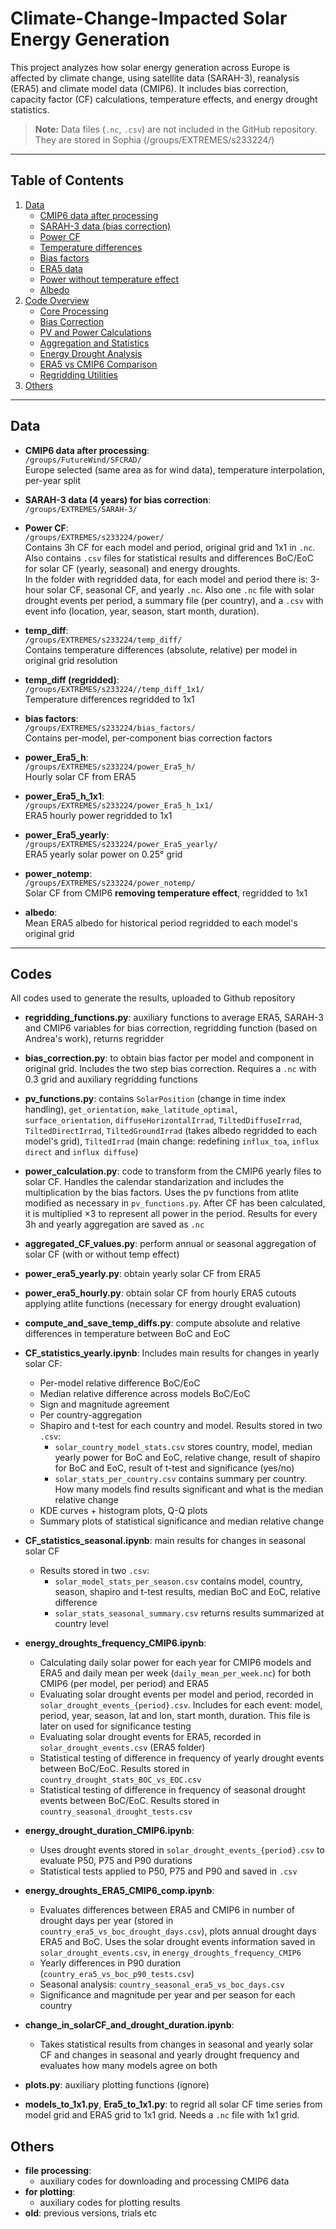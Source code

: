 # Climate-Change-Impacted Solar Energy Generation
This project analyzes how solar energy generation across Europe is affected by climate change, using satellite data (SARAH-3), reanalysis (ERA5) and climate model data (CMIP6). It includes bias correction, capacity factor (CF) calculations, temperature effects, and energy drought statistics.

> **Note:** Data files (`.nc`, `.csv`) are not included in the GitHub repository. They are stored in Sophia (/groups/EXTREMES/s233224/)

---

## Table of Contents

1. [Data](#data)
   - [CMIP6 data after processing](#cmip6-data-after-processing)
   - [SARAH-3 data (bias correction)](#sarah-3-data-bias-correction)
   - [Power CF](#power-cf)
   - [Temperature differences](#temperature-differences)
   - [Bias factors](#bias-factors)
   - [ERA5 data](#era5-data)
   - [Power without temperature effect](#power-without-temperature-effect)
   - [Albedo](#albedo)
2. [Code Overview](#code-overview)
   - [Core Processing](#core-processing)
   - [Bias Correction](#bias-correction)
   - [PV and Power Calculations](#pv-and-power-calculations)
   - [Aggregation and Statistics](#aggregation-and-statistics)
   - [Energy Drought Analysis](#energy-drought-analysis)
   - [ERA5 vs CMIP6 Comparison](#era5-vs-cmip6-comparison)
   - [Regridding Utilities](#regridding-utilities)
3. [Others](#others)
---

## Data

- **CMIP6 data after processing**:  
  `/groups/FutureWind/SFCRAD/`  
  Europe selected (same area as for wind data), temperature interpolation, per-year split

- **SARAH-3 data (4 years) for bias correction**:  
  `/groups/EXTREMES/SARAH-3/`

- **Power CF**:  
  `/groups/EXTREMES/s233224/power/`  
  Contains 3h CF for each model and period, original grid and 1x1 in `.nc`. Also contains `.csv` files for statistical results and differences BoC/EoC for solar CF (yearly, seasonal) and energy droughts.  
  In the folder with regridded data, for each model and period there is: 3-hour solar CF, seasonal CF, and yearly `.nc`. Also one `.nc` file with solar drought events per period, a summary file (per country), and a `.csv` with event info (location, year, season, start month, duration).

- **temp_diff**:  
  `/groups/EXTREMES/s233224/temp_diff/`  
  Contains temperature differences (absolute, relative) per model in original grid resolution

- **temp_diff (regridded)**:  
  `/groups/EXTREMES/s233224//temp_diff_1x1/`  
  Temperature differences regridded to 1x1

- **bias factors**:  
  `/groups/EXTREMES/s233224/bias_factors/`  
  Contains per-model, per-component bias correction factors

- **power_Era5_h**:  
  `/groups/EXTREMES/s233224/power_Era5_h/`  
  Hourly solar CF from ERA5

- **power_Era5_h_1x1**:  
  `/groups/EXTREMES/s233224/power_Era5_h_1x1/`  
  ERA5 hourly power regridded to 1x1

- **power_Era5_yearly**:  
  `/groups/EXTREMES/s233224/power_Era5_yearly/`  
  ERA5 yearly solar power on 0.25° grid

- **power_notemp**:  
  `/groups/EXTREMES/s233224/power_notemp/`  
  Solar CF from CMIP6 **removing temperature effect**, regridded to 1x1

- **albedo**:  
  Mean ERA5 albedo for historical period regridded to each model's original grid
---
## Codes

All codes used to generate the results, uploaded to Github repository

- **regridding_functions.py**: auxiliary functions to average ERA5, SARAH-3 and CMIP6 variables for bias correction, regridding function (based on Andrea's work), returns regridder  
- **bias_correction.py**: to obtain bias factor per model and component in original grid. Includes the two step bias correction. Requires a `.nc` with 0.3 grid and auxiliary regridding functions  

- **pv_functions.py**: contains `SolarPosition` (change in time index handling), `get_orientation`, `make_latitude_optimal`, `surface_orientation`, `diffuseHorizontalIrrad`, `TiltedDiffuseIrrad`, `TiltedDirectIrrad`, `TiltedGroundIrrad` (takes albedo regridded to each model's grid), `TiltedIrrad` (main change: redefining `influx_toa`, `influx direct` and `influx diffuse`)  
- **power_calculation.py**: code to transform from the CMIP6 yearly files to solar CF. Handles the calendar standarization and includes the multiplication by the bias factors. Uses the pv functions from atlite modified as necessary in `pv_functions.py`. After CF has been calculated, it is multiplied ×3 to represent all power in the period. Results for every 3h and yearly aggregation are saved as `.nc`  
- **aggregated_CF_values.py**: perform annual or seasonal aggregation of solar CF (with or without temp effect)  
- **power_era5_yearly.py**: obtain yearly solar CF from ERA5  
- **power_era5_hourly.py**: obtain solar CF from hourly ERA5 cutouts applying atlite functions (necessary for energy drought evaluation)  

- **compute_and_save_temp_diffs.py**: compute absolute and relative differences in temperature between BoC and EoC  

- **CF_statistics_yearly.ipynb**: Includes main results for changes in yearly solar CF:  
    - Per-model relative difference BoC/EoC  
    - Median relative difference across models BoC/EoC  
    - Sign and magnitude agreement  
    - Per country-aggregation  
    - Shapiro and t-test for each country and model. Results stored in two `.csv`:  
        - `solar_country_model_stats.csv` stores country, model, median yearly power for BoC and EoC, relative change, result of shapiro for BoC and EoC, result of t-test and significance (yes/no)  
        - `solar_stats_per_country.csv` contains summary per country. How many models find results significant and what is the median relative change  
    - KDE curves + histogram plots, Q-Q plots  
    - Summary plots of statistical significance and median relative change  

- **CF_statistics_seasonal.ipynb**: main results for changes in seasonal solar CF  
    - Results stored in two `.csv`:  
        - `solar_model_stats_per_season.csv` contains model, country, season, shapiro and t-test results, median BoC and EoC, relative difference  
        - `solar_stats_seasonal_summary.csv` returns results summarized at country level  

- **energy_droughts_frequency_CMIP6.ipynb**:  
    - Calculating daily solar power for each year for CMIP6 models and ERA5 and daily mean per week (`daily_mean_per_week.nc`) for both CMIP6 (per model, per period) and ERA5  
    - Evaluating solar drought events per model and period, recorded in `solar_drought_events_{period}.csv`. Includes for each event: model, period, year, season, lat and lon, start month, duration. This file is later on used for significance testing  
    - Evaluating solar drought events for ERA5, recorded in `solar_drought_events.csv` (ERA5 folder)  
    - Statistical testing of difference in frequency of yearly drought events between BoC/EoC. Results stored in `country_drought_stats_BOC_vs_EOC.csv`  
    - Statistical testing of difference in frequency of seasonal drought events between BoC/EoC. Results stored in `country_seasonal_drought_tests.csv`  

- **energy_drought_duration_CMIP6.ipynb**:  
    - Uses drought events stored in `solar_drought_events_{period}.csv` to evaluate P50, P75 and P90 durations  
    - Statistical tests applied to P50, P75 and P90 and saved in `.csv`  

- **energy_droughts_ERA5_CMIP6_comp.ipynb**:  
    - Evaluates differences between ERA5 and CMIP6 in number of drought days per year (stored in `country_era5_vs_boc_drought_days.csv`), plots annual drought days ERA5 and BoC. Uses the solar drought events information saved in `solar_drought_events.csv`, in `energy_droughts_frequency_CMIP6`  
    - Yearly differences in P90 duration (`country_era5_vs_boc_p90_tests.csv`)  
    - Seasonal analysis: `country_seasonal_era5_vs_boc_days.csv`  
    - Significance and magnitude per year and per season for each country  

- **change_in_solarCF_and_drought_duration.ipynb**:  
    - Takes statistical results from changes in seasonal and yearly solar CF and changes in seasonal and yearly drought frequency and evaluates how many models agree on both  

- **plots.py**: auxiliary plotting functions (ignore)  
- **models_to_1x1.py**, **Era5_to_1x1.py**: to regrid all solar CF time series from model grid and ERA5 grid to 1x1 grid. Needs a `.nc` file with 1x1 grid.  

## Others
- **file processing**: 
    - auxiliary codes for downloading and processing CMIP6 data
- **for plotting**: 
    - auxiliary codes for plotting results
- **old**: previous versions, trials etc